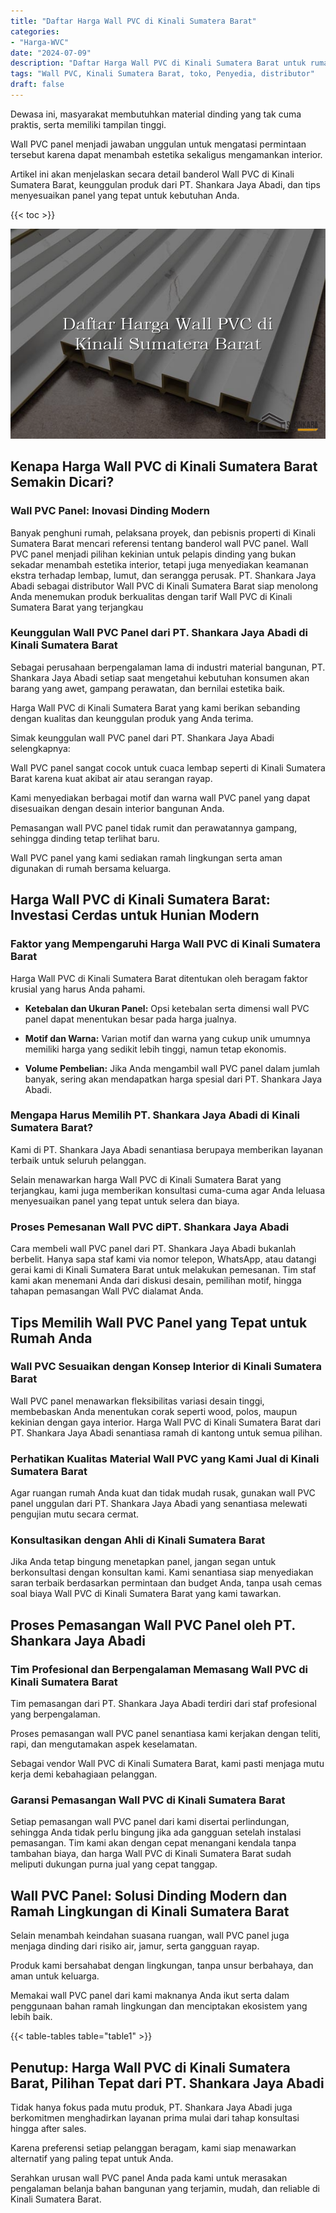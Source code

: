```yaml
---
title: "Daftar Harga Wall PVC di Kinali Sumatera Barat"
categories: 
- "Harga-WVC"
date: "2024-07-09"
description: "Daftar Harga Wall PVC di Kinali Sumatera Barat untuk rumah, kantor, serta gerai. Material berkualitas, pilihan motif, warna modern, dengan layanan penempatan oleh tenaga ahli profesional dan garansi resmi!|Jasa penyediaan Wall PVC di Kinali Sumatera Barat untuk kebutuhan hunian, office, maupun gerai, beserta material unggulan dan penempatan oleh tenaga ahli ahli serta kepastian resmi.|Alternatif Wall PVC di Kinali Sumatera Barat yang terbukti bagi tempat tinggal, perkantoran, serta gerai, dengan panel unggulan dan pemasangan oleh teknisi berpengalaman dan kepastian resmi.|Penjualan Wall PVC di Kinali Sumatera Barat untuk rumah, perkantoran, serta toko, dengan panel terbaik dan instalasi dikerjakan oleh teknisi ahli, lengkap dengan jaminan resmi.}"
tags: "Wall PVC, Kinali Sumatera Barat, toko, Penyedia, distributor"
draft: false
---
```


Dewasa ini, masyarakat membutuhkan material dinding yang tak cuma praktis, serta memiliki tampilan tinggi.

Wall PVC panel menjadi jawaban unggulan untuk mengatasi permintaan tersebut karena dapat menambah estetika sekaligus mengamankan interior.

Artikel ini akan menjelaskan secara detail banderol Wall PVC di Kinali Sumatera Barat, keunggulan produk dari PT. Shankara Jaya Abadi, dan tips menyesuaikan panel yang tepat untuk kebutuhan Anda.

{{< toc >}}

![Daftar Harga Wall PVC di Kinali Sumatera Barat](/images/Harga-WVC/Daftar-Harga-Wall-PVC-di-Kinali-Sumatera-Barat.png)


## Kenapa Harga Wall PVC di Kinali Sumatera Barat Semakin Dicari?

### Wall PVC Panel: Inovasi Dinding Modern

Banyak penghuni rumah, pelaksana proyek, dan pebisnis properti di Kinali Sumatera Barat mencari referensi tentang banderol wall PVC panel. Wall PVC panel menjadi pilihan kekinian untuk pelapis dinding yang bukan sekadar menambah estetika interior, tetapi juga menyediakan keamanan ekstra terhadap lembap, lumut, dan serangga perusak. PT. Shankara Jaya Abadi sebagai distributor Wall PVC di Kinali Sumatera Barat siap menolong Anda menemukan produk berkualitas dengan tarif Wall PVC di Kinali Sumatera Barat yang terjangkau

### Keunggulan Wall PVC Panel dari PT. Shankara Jaya Abadi di Kinali Sumatera Barat

Sebagai perusahaan berpengalaman lama di industri material bangunan, PT. Shankara Jaya Abadi setiap saat mengetahui kebutuhan konsumen akan barang yang awet, gampang perawatan, dan bernilai estetika baik.

Harga Wall PVC di Kinali Sumatera Barat yang kami berikan sebanding dengan kualitas dan keunggulan produk yang Anda terima.

Simak keunggulan wall PVC panel dari PT. Shankara Jaya Abadi selengkapnya:

Wall PVC panel sangat cocok untuk cuaca lembap seperti di Kinali Sumatera Barat karena kuat akibat air atau serangan rayap.

Kami menyediakan berbagai motif dan warna wall PVC panel yang dapat disesuaikan dengan desain interior bangunan Anda.

Pemasangan wall PVC panel tidak rumit dan perawatannya gampang, sehingga dinding tetap terlihat baru.

Wall PVC panel yang kami sediakan ramah lingkungan serta aman digunakan di rumah bersama keluarga.

## Harga Wall PVC di Kinali Sumatera Barat: Investasi Cerdas untuk Hunian Modern

### Faktor yang Mempengaruhi Harga Wall PVC di Kinali Sumatera Barat

Harga Wall PVC di Kinali Sumatera Barat ditentukan oleh beragam faktor krusial yang harus Anda pahami.

- **Ketebalan dan Ukuran Panel:** Opsi ketebalan serta dimensi wall PVC panel dapat menentukan besar pada harga jualnya.

- **Motif dan Warna:** Varian motif dan warna yang cukup unik umumnya memiliki harga yang sedikit lebih tinggi, namun tetap ekonomis.

- **Volume Pembelian:** Jika Anda mengambil wall PVC panel dalam jumlah banyak, sering akan mendapatkan harga spesial dari PT. Shankara Jaya Abadi.

### Mengapa Harus Memilih PT. Shankara Jaya Abadi di Kinali Sumatera Barat?

Kami di PT. Shankara Jaya Abadi senantiasa berupaya memberikan layanan terbaik untuk seluruh pelanggan.

Selain menawarkan harga Wall PVC di Kinali Sumatera Barat yang terjangkau, kami juga memberikan konsultasi cuma-cuma agar Anda leluasa menyesuaikan panel yang tepat untuk selera dan biaya.

### Proses Pemesanan Wall PVC diPT. Shankara Jaya Abadi

Cara membeli wall PVC panel dari PT. Shankara Jaya Abadi bukanlah berbelit. Hanya sapa staf kami via nomor telepon, WhatsApp, atau datangi gerai kami di Kinali Sumatera Barat untuk melakukan pemesanan. Tim staf kami akan menemani Anda dari diskusi desain, pemilihan motif, hingga tahapan pemasangan Wall PVC dialamat Anda.

## Tips Memilih Wall PVC Panel yang Tepat untuk Rumah Anda

### Wall PVC Sesuaikan dengan Konsep Interior di Kinali Sumatera Barat

Wall PVC panel menawarkan fleksibilitas variasi desain tinggi, membebaskan Anda menentukan corak seperti wood, polos, maupun kekinian dengan gaya interior. Harga Wall PVC di Kinali Sumatera Barat dari PT. Shankara Jaya Abadi senantiasa ramah di kantong untuk semua pilihan.

### Perhatikan Kualitas Material Wall PVC yang Kami Jual di Kinali Sumatera Barat

Agar ruangan rumah Anda kuat dan tidak mudah rusak, gunakan wall PVC panel unggulan dari PT. Shankara Jaya Abadi yang senantiasa melewati pengujian mutu secara cermat.

### Konsultasikan dengan Ahli di Kinali Sumatera Barat

Jika Anda tetap bingung menetapkan panel, jangan segan untuk berkonsultasi dengan konsultan kami. Kami senantiasa siap menyediakan saran terbaik berdasarkan permintaan dan budget Anda, tanpa usah cemas soal biaya Wall PVC di Kinali Sumatera Barat yang kami tawarkan.

## Proses Pemasangan Wall PVC Panel oleh PT. Shankara Jaya Abadi

### Tim Profesional dan Berpengalaman Memasang Wall PVC di Kinali Sumatera Barat

Tim pemasangan dari PT. Shankara Jaya Abadi terdiri dari staf profesional yang berpengalaman.

Proses pemasangan wall PVC panel senantiasa kami kerjakan dengan teliti, rapi, dan mengutamakan aspek keselamatan.

Sebagai vendor Wall PVC di Kinali Sumatera Barat, kami pasti menjaga mutu kerja demi kebahagiaan pelanggan.

### Garansi Pemasangan Wall PVC di Kinali Sumatera Barat

Setiap pemasangan wall PVC panel dari kami disertai perlindungan, sehingga Anda tidak perlu bingung jika ada gangguan setelah instalasi pemasangan. Tim kami akan dengan cepat menangani kendala tanpa tambahan biaya, dan harga Wall PVC di Kinali Sumatera Barat sudah meliputi dukungan purna jual yang cepat tanggap.

## Wall PVC Panel: Solusi Dinding Modern dan Ramah Lingkungan di Kinali Sumatera Barat

Selain menambah keindahan suasana ruangan, wall PVC panel juga menjaga dinding dari risiko air, jamur, serta gangguan rayap.

Produk kami bersahabat dengan lingkungan, tanpa unsur berbahaya, dan aman untuk keluarga.

Memakai wall PVC panel dari kami maknanya Anda ikut serta dalam penggunaan bahan ramah lingkungan dan menciptakan ekosistem yang lebih baik.

{{< table-tables table="table1" >}}

## Penutup: Harga Wall PVC di Kinali Sumatera Barat, Pilihan Tepat dari PT. Shankara Jaya Abadi

Tidak hanya fokus pada mutu produk, PT. Shankara Jaya Abadi juga berkomitmen menghadirkan layanan prima mulai dari tahap konsultasi hingga after sales.

Karena preferensi setiap pelanggan beragam, kami siap menawarkan alternatif yang paling tepat untuk Anda.

Serahkan urusan wall PVC panel Anda pada kami untuk merasakan pengalaman belanja bahan bangunan yang terjamin, mudah, dan reliable di Kinali Sumatera Barat.